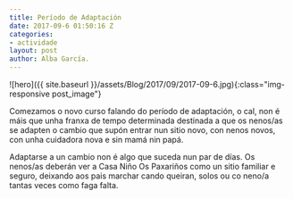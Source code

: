 ```yaml
---
title: Período de Adaptación
date: 2017-09-6 01:50:16 Z
categories:
- actividade
layout: post
author: Alba García.
---
```


![hero]({{ site.baseurl }}/assets/Blog/2017/09/2017-09-6.jpg){:class="img-responsive post_image"}
<br>

Comezamos o novo curso falando do período de adaptación, o cal, non é máis que unha franxa de tempo determinada destinada a que os nenos/as se adapten o cambio que supón entrar nun sitio novo, con nenos novos, con unha cuidadora nova e sin mamá nin papá.

Adaptarse a un cambio non é algo que suceda nun par de días. Os nenos/as deberán ver a Casa Niño Os Paxariños como un sitio familiar e seguro, deixando aos pais marchar cando queiran, solos ou co neno/a tantas veces como faga falta.
 